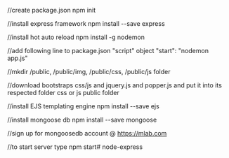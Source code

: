 //create package.json
npm init

//install express framework
npm install --save express

//install hot auto reload
npm install -g nodemon

//add following line to package.json "script" object
"start": "nodemon app.js"

//mkdir /public, /public/img, /public/css, /public/js folder 

//download bootstraps css/js and jquery.js and popper.js and put it into its respected folder css or js public folder

//install EJS templating engine
npm install --save ejs

//install mongoose db 
npm install --save mongoose

//sign up for mongoosedb account @ https://mlab.com

//to start server type
npm start# node-express
